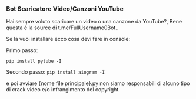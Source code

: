 ### Bot Scaricatore Video/Canzoni YouTube
Hai sempre voluto scaricare un video o una canzone da YouTube?, Bene questa è la source di t.me/FullUsername0Bot..

Se la vuoi installare ecco cosa devi fare in console:

Primo passo:

```pip install pytube -I```

Secondo passo:
```pip install aiogram -I```


e poi avviare {nome file principale}.py
non siamo responsabili di alcuno tipo di crack video e/o infrangimento del copyright.
